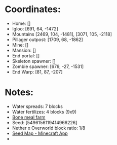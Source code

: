 # Coordinates:
- Home: []
- Igloo: [691, 64, -1472]
- Mountains [2469, 104, -1481], [3071, 105, -2118]
- Pillager outpost: [1709, 68, -1862]
- Mine: [] 
- Mansion: []
- End portal: []
- Skeleton spawner: []
- Zombie spawner: [679, -27, -1531]
- End Warp: [81, 87, -207]

# Notes:
- Water spreads: 7 blocks
- Water fertilizes: 4 blocks (9x9)
- [Bone meal farm](https://www.youtube.com/watch?v=ml5nLfh1fHU)
- Seed: [5496156119414966226]
- Nether x Overworld block ratio: 1/8
- [Seed Map - Minecraft App](https://www.chunkbase.com/apps/seed-map)
- 